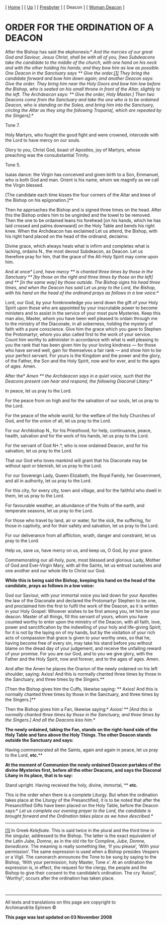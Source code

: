 \[ [Home](index.md) \] \[ [Up](ordinations.md) \]
\[ [Presbyter](presbyter.md) \] \[ Deacon \]
\[ [Woman Deacon](woman_deacon.md) \]

# ORDER FOR THE ORDINATION OF A DEACON

After the Bishop has said the ekphonesis:* *And the mercies of our great
God and Saviour, Jesus Christ, shall be with all of you, \[two
Subdeacons take the candidate to the middle of the church, with one hand
on his neck and with the other holding his hands; and they bow him as
low as possible. One Deacon in the Sanctuary says ** Give the
order.[\[1\]](#_ftn1) They bring the candidate forward and bow him down
again; and another Deacon says: Give the order. They bring him near the
Holy Doors and bow him low before the Bishop, who is seated on his small
throne in front of the Altar, slightly to the left. The Archdeacon says:
** Give the order, Holy Master.\] Then two Deacons come from the
Sanctuary and take the one who is to be ordained Deacon, who is standing
on the Solea, and bring him into the Sanctuary, circling the Altar as
they sing the following Troparia\[, which are repeated by the
Singers\]*:*

Tone 7.

Holy Martyrs, who fought the good fight and were crowned, intercede with
the Lord to have mercy on our souls.

Glory to you, Christ God, boast of Apostles, joy of Martyrs, whose
preaching was the consubstantial Trinity.

Tone 5.

Isaias dance: the Virgin has conceived and given birth to a Son,
Emmanuel, who is both God and man. Orient is his name, whom we magnify
as we call the Virgin blessed.

\[The candidate each time kisses the four corners of the Altar and knee
of the Bishop on his epigonation.\]**

Then he approaches the Bishop and is signed three times on the head.
After this the Bishop orders him to be ungirded and the towel to be
removed. Then the one to be ordained leans his forehead \[on his hands,
which he has laid crossed and palms downward\] on the Holy Table and
bends his right knee. When the Archdeacon has exclaimed Let us attend,
the Bishop, with his right hand placed on the head of the ordinand,
declaims:

Divine grace, which always heals what is infirm and completes what is
lacking, ordains N., the most devout Subdeacon, as Deacon. Let us
therefore pray for him, that the grace of the All-Holy Spirit may come
upon him.

And at once* *Lord, have mercy ** is chanted three times by those in the
Sanctuary ** \[by those on the right and three times by those on the
left\] and ** \[in the same way\] by those outside. The Bishop signs his
head three times, and when the Deacon has said Let us pray to the Lord,
the Bishop, with his hand on the head of the ordinand prays as follows
in a low voice:**

Lord, our God, by your foreknowledge you send down the gift of your Holy
Spirit upon those who are appointed by your inscrutable power to become
ministers and to assist in the service of your most pure Mysteries. Keep
this man also, Master, whom you have been well pleased to ordain through
me to the ministry of the Diaconate, in all soberness, holding the
mystery of faith with a pure conscience. Give him the grace which you
gave to Stephen the Protomartyr, whom you also called first to the work
of your service. Count him worthy to administer in accordance with what
is well pleasing to you the rank that has been given him by your loving
kindness — for those who have served well, gain for themselves a fair
rank — and show him to be your perfect servant. For yours is the Kingdom
and the power and the glory, of the Father, the Son and the Holy Spirit,
now and for ever, and to the ages of ages. Amen.

After the* *Amen ** the Archdeacon says in a quiet voice, such that the
Deacons present can hear and respond, the following Diaconal Litany:**

In peace, let us pray to the Lord.

For the peace from on high and for the salvation of our souls, let us
pray to the Lord.

For the peace of the whole world, for the welfare of the holy Churches
of God, and for the union of all, let us pray to the Lord.

For our Archbishop N., for his Priesthood, for help, continuance, peace,
health, salvation and for the work of his hands, let us pray to the
Lord.

For the servant of God N*.*, who is now ordained Deacon, and for his
salvation, let us pray to the Lord.

That our God who loves mankind will grant that his Diaconate may be
without spot or blemish, let us pray to the Lord.

For our Sovereign Lady, Queen Elizabeth, the Royal Family, her
Government, and all in authority, let us pray to the Lord.

For this city, for every city, town and village, and for the faithful
who dwell in them, let us pray to the Lord.

For favourable weather, an abundance of the fruits of the earth, and
temperate seasons, let us pray to the Lord.

For those who travel by land, air or water, for the sick, the suffering,
for those in captivity, and for their safety and salvation, let us pray
to the Lord.

For our deliverance from all affliction, wrath, danger and constraint,
let us pray to the Lord.

Help us, save us, have mercy on us, and keep us, O God, by your grace.

Commemorating our all-holy, pure, most blessed and glorious Lady, Mother
of God and Ever-Virgin Mary, with all the Saints, let us entrust
ourselves and one another and our whole life to Christ our God.

**While this is being said the Bishop, keeping his hand on the head of
the candidate, prays as follows in a low voice:**

God our Saviour, with your immortal voice you laid down for your
Apostles the law of the Diaconate and declared the Protomartyr Stephen
to be one, and proclaimed him the first to fulfil the work of the
Deacon, as it is written in your Holy Gospel: Whoever wishes to be first
among you, let him be your deacon. Master of all things, fill this
servant of yours, whom you have counted worthy to enter upon the
ministry of the Deacon, with all faith, love, power and sanctification
by the indwelling of your holy and life-giving Spirit; for it is not by
the laying on of my hands, but by the visitation of your rich acts of
compassion that grace is given to your worthy ones, so that he, having
become free of every sin, may take his stand before you without blame on
the dread day of your judgement, and receive the unfailing reward of
your promise. For you are our God, and to you we give glory, with the
Father and the Holy Spirit, now and forever, and to the ages of ages.
Amen.

And after the Amen he places the Orarion of the newly ordained on his
left shoulder, saying: Axios\! And this is normally chanted three times
by those in the Sanctuary, and three times by the Singers.**

\[Then the Bishop gives him the Cuffs, likewise saying: ** Axios\! And
this is normally chanted three times by those in the Sanctuary, and
three times by the Singers.\]**

Then the Bishop gives him a Fan, likewise saying:* *Axios\! ** \[And
this is normally chanted three times by those in the Sanctuary, and
three times by the Singers.\] And all the Deacons kiss him.**

**The newly ordained, taking the Fan, stands on the right-hand side of
the Holy Table and fans above the Holy Things. The other Deacon stands
outside the Sanctuary and says:**

Having commemorated all the Saints, again and again in peace, let us
pray to the Lord, **etc.****

**At the moment of Communion the newly ordained Deacon partakes of the
divine Mysteries first, before all the other Deacons, and says the
Diaconal Litany in its place, that is to say:**

Stand upright. Having received the holy, divine, immortal, ** **etc.**

This is the order when there is a complete Liturgy. But when the
ordination takes place at the Liturgy of the Presanctified, it is to be
noted that after the Presanctified Gifts have been placed on the Holy
Table, before the Deacon says:* *Let us complete our evening prayer to
the Lord, the candidate is brought forward and the Ordination takes
place as we have described.**

  

-----

[\[1\]](#_ftnref1) In Greek *Kelefsate*. This is said twice in the
plural and the third time in the singular, addressed to the Bishop. The
latter is the exact equivalent of the Latin *Jube, Domne*, as in the old
rite for Compline, *Jube, Domne, benedicere*. The meaning is really
something like, ‘If you please’, ‘With your permission’. The same
expression is used when a Bishop presides Vespers or a Vigil. The
canonarch announces the Tone to be sung by saying to the Bishop, ‘With
your permission, holy Master, Tone *x*’. At an ordination the expression
is, in effect, the request for the clergy, the people and the Bishop to
give their consent to the candidate’s ordination. The cry ‘Axios\!’,
‘Worthy\!’, occurs after the ordination has taken place.

 

-----

All texts and translations on this page are copyright to  
Archimandrite Ephrem ©

**This page was last updated on 03 November 2008**

